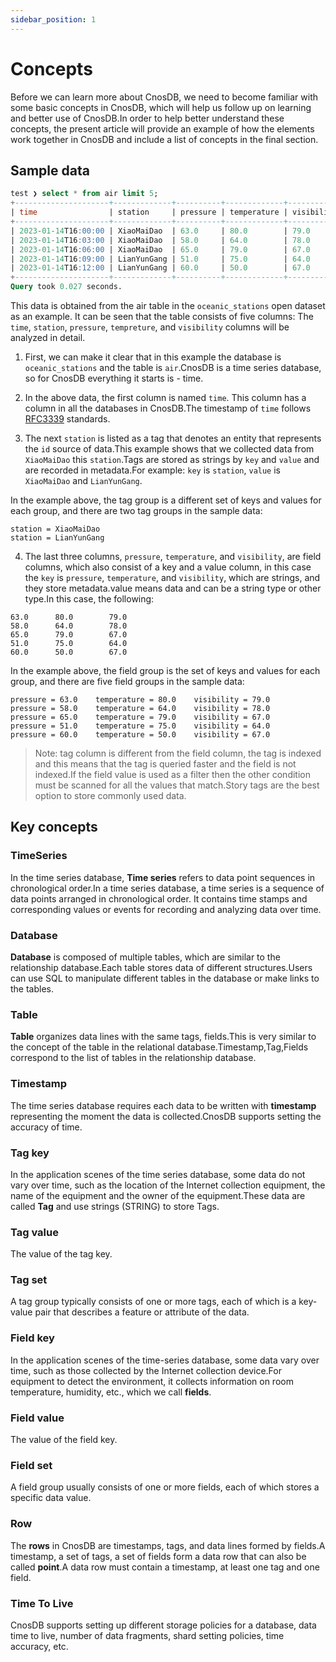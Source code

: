 ```yaml
---
sidebar_position: 1
---
```


# Concepts

Before we can learn more about CnosDB, we need to become familiar with some basic concepts in CnosDB, which will help us follow up on learning and better use of CnosDB.In order to help better understand these concepts, the present article will provide an example of how the elements work together in CnosDB and include a list of concepts in the final section.

## Sample data

```sql
test ❯ select * from air limit 5;
+---------------------+-------------+----------+-------------+------------+
| time                | station     | pressure | temperature | visibility |
+---------------------+-------------+----------+-------------+------------+
| 2023-01-14T16:00:00 | XiaoMaiDao  | 63.0     | 80.0        | 79.0       |
| 2023-01-14T16:03:00 | XiaoMaiDao  | 58.0     | 64.0        | 78.0       |
| 2023-01-14T16:06:00 | XiaoMaiDao  | 65.0     | 79.0        | 67.0       |
| 2023-01-14T16:09:00 | LianYunGang | 51.0     | 75.0        | 64.0       |
| 2023-01-14T16:12:00 | LianYunGang | 60.0     | 50.0        | 67.0       |
+---------------------+-------------+----------+-------------+------------+
Query took 0.027 seconds.
```

This data is obtained from the air table in the `oceanic_stations` open dataset as an example. It can be seen that the table consists of five columns: The `time`, `station`, `pressure`, `tempreture`, and `visibility` columns will be analyzed in detail.

1. First, we can make it clear that in this example the database is `oceanic_stations` and the table is `air`.CnosDB is a time series database, so for CnosDB everything it starts is - time.

2. In the above data, the first column is named `time`. This column has a column in all the databases in CnosDB.The timestamp of `time` follows [RFC3339](https://www.ietf.org/rfc/rfc3339.txt) standards.

3. The next `station` is listed as a tag that denotes an entity that represents the `id` source of data.This example shows that we collected data from `XiaoMaiDao` this `station`.Tags are stored as strings by `key` and `value` and are recorded in metadata.For example: `key` is `station`, `value` is `XiaoMaiDao` and `LianYunGang`.

In the example above, the tag group is a different set of keys and values for each group, and there are two tag groups in the sample data:

```text
station = XiaoMaiDao
station = LianYunGang
```

4. The last three columns, `pressure`, `temperature`, and `visibility`, are field columns, which also consist of a key and a value column, in this case the `key` is `pressure`, `temperature`, and `visibility`, which are strings, and they store metadata.value means data and can be a string type or other type.In this case, the following:

```text
63.0      80.0        79.0       
58.0      64.0        78.0       
65.0      79.0        67.0       
51.0      75.0        64.0       
60.0      50.0        67.0       
```

In the example above, the field group is the set of keys and values for each group, and there are five field groups in the sample data:

```text
pressure = 63.0    temperature = 80.0    visibility = 79.0       
pressure = 58.0    temperature = 64.0    visibility = 78.0       
pressure = 65.0    temperature = 79.0    visibility = 67.0       
pressure = 51.0    temperature = 75.0    visibility = 64.0       
pressure = 60.0    temperature = 50.0    visibility = 67.0       
```

> Note: tag column is different from the field column, the tag is indexed and this means that the tag is queried faster and the field is not indexed.If the field value is used as a filter then the other condition must be scanned for all the values that match.Story tags are the best option to store commonly used data.

## Key concepts

### TimeSeries

In the time series database, **Time series** refers to data point sequences in chronological order.In a time series database, a time series is a sequence of data points arranged in chronological order. It contains time stamps and corresponding values or events for recording and analyzing data over time.

### Database

**Database** is composed of multiple tables, which are similar to the relationship database.Each table stores data of different structures.Users can use SQL to manipulate different tables in the database or make links to the tables.

### Table

**Table** organizes data lines with the same tags, fields.This is very similar to the concept of the table in the relational database.Timestamp,Tag,Fields correspond to the list of tables in the relationship database.

### Timestamp

The time series database requires each data to be written with **timestamp** representing the moment the data is collected.CnosDB supports setting the accuracy of time.

### Tag key

In the application scenes of the time series database, some data do not vary over time, such as the location of the Internet collection equipment, the name of the equipment and the owner of the equipment.These data are called **Tag** and use strings (STRING) to store Tags.

### Tag value

The value of the tag key.

### Tag set

A tag group typically consists of one or more tags, each of which is a key-value pair that describes a feature or attribute of the data.

### Field key

In the application scenes of the time-series database, some data vary over time, such as those collected by the Internet collection device.For equipment to detect the environment, it collects information on room temperature, humidity, etc., which we call **fields**.

### Field value

The value of the field key.

### Field set

A field group usually consists of one or more fields, each of which stores a specific data value.

### Row

The **rows** in CnosDB are timestamps, tags, and data lines formed by fields.A timestamp, a set of tags, a set of fields form a data row that can also be called **point**.A data row must contain a timestamp, at least one tag and one field.

### Time To Live

CnosDB supports setting up different storage policies for a database, data time to live, number of data fragments, shard setting policies, time accuracy, etc.
